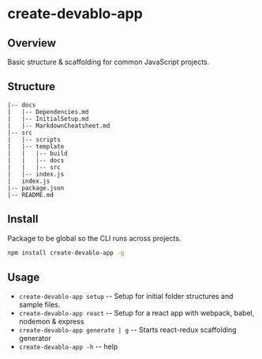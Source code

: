 # create-devablo-app

## Overview
Basic structure & scaffolding for common JavaScript projects.

## Structure

```
|-- docs
|   |-- Dependencies.md
|   |-- InitialSetup.md
|   |-- MarkdownCheatsheet.md
|-- src
|   |-- scripts
|   |-- template
|   |   |-- build
|   |   |-- docs
|   |   |-- src
|   |-- index.js
|   index.js
|-- package.json
|-- README.md
```

## Install

Package to be global so the CLI runs across projects.

```sh
npm install create-devablo-app -g
```

## Usage

* `create-devablo-app setup` -- Setup for initial folder structures and sample files.
* `create-devablo-app react` -- Setup for a react app with webpack, babel, nodemon & express
* `create-devablo-app generate | g` -- Starts react-redux scaffolding generator
* `create-devablo-app -h` -- help